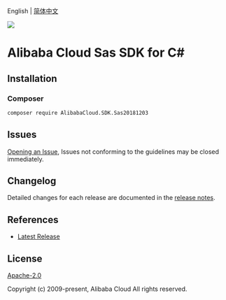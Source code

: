 English | [简体中文](README-CN.md)

![](https://aliyunsdk-pages.alicdn.com/icons/AlibabaCloud.svg)

# Alibaba Cloud Sas SDK for C#

## Installation

### Composer

```bash
composer require AlibabaCloud.SDK.Sas20181203
```

## Issues

[Opening an Issue](https://github.com/aliyun/alibabacloud-csharp-sdk/issues/new), Issues not conforming to the guidelines may be closed immediately.

## Changelog

Detailed changes for each release are documented in the [release notes](./ChangeLog.md).

## References

* [Latest Release](https://github.com/aliyun/alibabacloud-csharp-sdk/)

## License

[Apache-2.0](http://www.apache.org/licenses/LICENSE-2.0)

Copyright (c) 2009-present, Alibaba Cloud All rights reserved.
